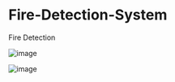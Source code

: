 # Fire-Detection-System
Fire Detection

![image](https://github.com/AIIP-Clevered/Fire-Detection-System/assets/91605125/0dc0c626-c203-492b-af6a-399093e21680)

![image](https://github.com/AIIP-Clevered/Fire-Detection-System/assets/91605125/f8c82fc8-ec99-43ec-8555-c4e40f30243a)
